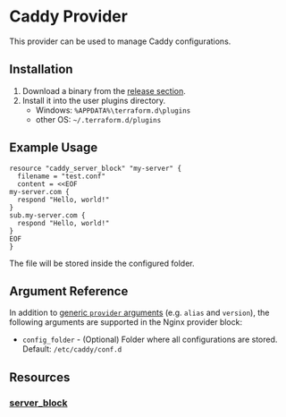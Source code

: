 # Caddy Provider

This provider can be used to manage Caddy configurations.

## Installation

1. Download a binary from the [release section](https://github.com/getstackhead/terraform-caddy/releases).
2. Install it into the user plugins directory.
   * Windows: `%APPDATA%\terraform.d\plugins`
   * other OS: `~/.terraform.d/plugins`

## Example Usage

```hcl
resource "caddy_server_block" "my-server" {
  filename = "test.conf"
  content = <<EOF
my-server.com {
  respond "Hello, world!"
}
sub.my-server.com {
  respond "Hello, world!"
}
EOF
}
```

The file will be stored inside the configured folder.

## Argument Reference

In addition to [generic `provider` arguments](https://www.terraform.io/docs/configuration/providers.html) (e.g. `alias` and `version`), the following arguments are supported in the Nginx provider block:

* `config_folder` - (Optional) Folder where all configurations are stored. Default: `/etc/caddy/conf.d`

## Resources

### [server_block](./resources/server_block.md)